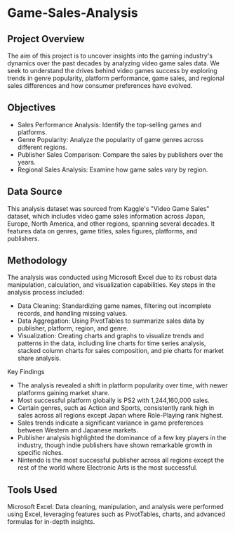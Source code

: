 # Game-Sales-Analysis
## Project Overview
The aim of this project is to uncover insights into the gaming industry's dynamics over the past decades by analyzing video game sales data. We seek to understand the drives behind video games success by exploring trends in genre popularity, platform performance, game sales, and regional sales differences and how consumer preferences have evolved.
## Objectives
- Sales Performance Analysis: Identify the top-selling games and platforms.
- Genre Popularity: Analyze the popularity of game genres across different regions.
- Publisher Sales Comparison: Compare the sales by publishers over the years.
- Regional Sales Analysis: Examine how game sales vary by region.
## Data Source
This analysis dataset was sourced from Kaggle's "Video Game Sales" dataset, which includes video game sales information across Japan, Europe, North America, and other regions, spanning several decades. It features data on genres, game titles, sales figures, platforms, and publishers.
## Methodology
The analysis was conducted using Microsoft Excel due to its robust data manipulation, calculation, and visualization capabilities. Key steps in the analysis process included:

- Data Cleaning: Standardizing game names, filtering out incomplete records, and handling missing values.
- Data Aggregation: Using PivotTables to summarize sales data by publisher, platform, region, and genre.
- Visualization: Creating charts and graphs to visualize trends and patterns in the data, including line charts for time series analysis, stacked column charts for sales composition, and pie charts for market share analysis.

Key Findings
- The analysis revealed a shift in platform popularity over time, with newer platforms gaining market share.
- Most successful platform globally is PS2 with 1,244,160,000 sales.
- Certain genres, such as Action and Sports, consistently rank high in sales across all regions except Japan where Role-Playing rank highest.
- Sales trends indicate a significant variance in game preferences between Western and Japanese markets.
- Publisher analysis highlighted the dominance of a few key players in the industry, though indie publishers have shown remarkable growth in specific niches.
- Nintendo is the most successful publisher across all regions except the rest of the world where Electronic Arts is the most successful.

## Tools Used
Microsoft Excel: Data cleaning, manipulation, and analysis were performed using Excel, leveraging features such as PivotTables, charts, and advanced formulas for in-depth insights.
